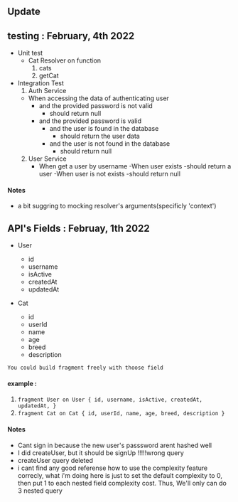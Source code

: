 ## Update

## testing : February, 4th 2022

- Unit test
  - Cat Resolver on function
    1. cats
    2. getCat
- Integration Test
  1. Auth Service
  - When accessing the data of authenticating user
    - and the provided password is not valid
      - should return null
    - and the provided password is valid
      - and the user is found in the database
        - should return the user data
      - and the user is not found in the database
        - should return null
  2. User Service
     - When get a user by username
       -When user exists
       -should return a user
       -When user is not exists
       -should return null

#### Notes

- a bit suggring to mocking resolver's arguments(specificly 'context')

## API's Fields : Februay, 1th 2022

- User

  - id
  - username
  - isActive
  - createdAt
  - updatedAt

- Cat
  - id
  - userId
  - name
  - age
  - breed
  - description

`You could build fragment freely with thoose field`

#### example :

1. `fragment User on User { id, username, isActive, createdAt, updatedAt, }`
2. `fragment Cat on Cat { id, userId, name, age, breed, description }`

#### Notes

- Cant sign in because the new user's passsword arent hashed well
- I did createUser, but it should be signUp !!!!!wrong query
- createUser query deleted
- i cant find any good referense how to use the complexity feature correcly,
  what i'm doing here is just to set the default complexity to 0, then put 1 to each nested field complexity cost. Thus, We'll only can do 3 nested query
